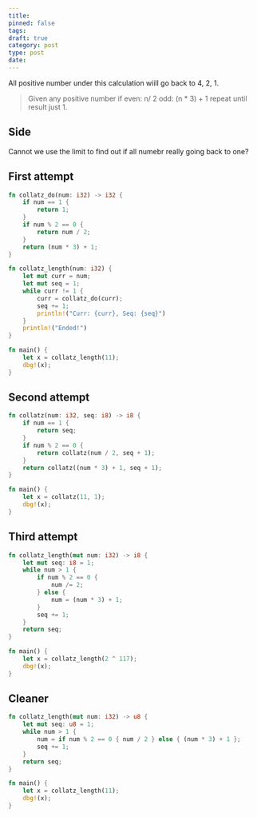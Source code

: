 ```yaml
---
title: 
pinned: false
tags: 
draft: true
category: post
type: post
date:
---
```


All positive number under this calculation wiill go back to 4, 2, 1.

> Given any positive number
> 	if even:  n/ 2 
> 	   odd:  (n * 3) + 1
>    repeat until result just 1.
## Side

Cannot we use the limit to find out if all numebr really going back to one?

## First attempt 

```rust
fn collatz_do(num: i32) -> i32 {
    if num == 1 {
        return 1;
    }
    if num % 2 == 0 {
        return num / 2;
    }
    return (num * 3) + 1;
}

fn collatz_length(num: i32) {
    let mut curr = num;
    let mut seq = 1;
    while curr != 1 {
        curr = collatz_do(curr);
        seq += 1;
        println!("Curr: {curr}, Seq: {seq}")
    }
    println!("Ended!")
}

fn main() {
    let x = collatz_length(11);
    dbg!(x);
}
```


## Second attempt 

```rust
fn collatz(num: i32, seq: i8) -> i8 {
    if num == 1 {
        return seq;
    }
    if num % 2 == 0 {
        return collatz(num / 2, seq + 1);
    }
    return collatz((num * 3) + 1, seq + 1);
}

fn main() {
    let x = collatz(11, 1);
    dbg!(x);
}
```

## Third attempt
```rust
fn collatz_length(mut num: i32) -> i8 {
    let mut seq: i8 = 1;
    while num > 1 {
        if num % 2 == 0 {
            num /= 2;
        } else {
            num = (num * 3) + 1;
        }
        seq += 1;
    }
    return seq;
}

fn main() {
    let x = collatz_length(2 ^ 117);
    dbg!(x);
}
```

## Cleaner
```rust
fn collatz_length(mut num: i32) -> u8 {
    let mut seq: u8 = 1;
    while num > 1 {
        num = if num % 2 == 0 { num / 2 } else { (num * 3) + 1 };
        seq += 1;
    }
    return seq;
}

fn main() {
    let x = collatz_length(11);
    dbg!(x);
}
```